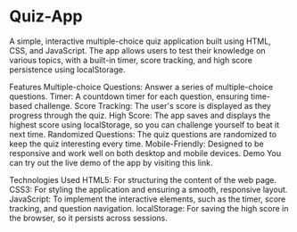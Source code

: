 # Quiz-App
A simple, interactive multiple-choice quiz application built using HTML, CSS, and JavaScript. The app allows users to test their knowledge on various topics, with a built-in timer, score tracking, and high score persistence using localStorage.

Features
Multiple-choice Questions: Answer a series of multiple-choice questions.
Timer: A countdown timer for each question, ensuring time-based challenge.
Score Tracking: The user's score is displayed as they progress through the quiz.
High Score: The app saves and displays the highest score using localStorage, so you can challenge yourself to beat it next time.
Randomized Questions: The quiz questions are randomized to keep the quiz interesting every time.
Mobile-Friendly: Designed to be responsive and work well on both desktop and mobile devices.
Demo
You can try out the live demo of the app by visiting this link.

Technologies Used
HTML5: For structuring the content of the web page.
CSS3: For styling the application and ensuring a smooth, responsive layout.
JavaScript: To implement the interactive elements, such as the timer, score tracking, and question navigation.
localStorage: For saving the high score in the browser, so it persists across sessions.
